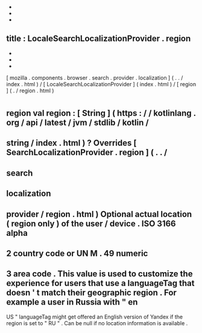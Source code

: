 -
-
-
title
:
LocaleSearchLocalizationProvider
.
region
-
-
-
-
[
mozilla
.
components
.
browser
.
search
.
provider
.
localization
]
(
.
.
/
index
.
html
)
/
[
LocaleSearchLocalizationProvider
]
(
index
.
html
)
/
[
region
]
(
.
/
region
.
html
)
#
region
val
region
:
[
String
]
(
https
:
/
/
kotlinlang
.
org
/
api
/
latest
/
jvm
/
stdlib
/
kotlin
/
-
string
/
index
.
html
)
?
Overrides
[
SearchLocalizationProvider
.
region
]
(
.
.
/
-
search
-
localization
-
provider
/
region
.
html
)
Optional
actual
location
(
region
only
)
of
the
user
/
device
.
ISO
3166
alpha
-
2
country
code
or
UN
M
.
49
numeric
-
3
area
code
.
This
value
is
used
to
customize
the
experience
for
users
that
use
a
languageTag
that
doesn
'
t
match
their
geographic
region
.
For
example
a
user
in
Russia
with
"
en
-
US
"
languageTag
might
get
offered
an
English
version
of
Yandex
if
the
region
is
set
to
"
RU
"
.
Can
be
null
if
no
location
information
is
available
.
